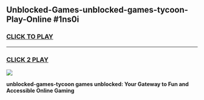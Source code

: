 
## Unblocked-Games-unblocked-games-tycoon-Play-Online #1ns0i
<h3>
<a href="https://news.freeplayer.one?title=unblocked-games-tycoon&ref=3">CLICK TO PLAY</a></h3>
<hr>

<h3>
<a href="https://news.freeplayer.one?title=unblocked-games-tycoon&ref=3">CLICK 2 PLAY</a>
  
</h3>

<a href="https://news.freeplayer.one?title=unblocked-games-tycoon&ref=3"><img src="https://clearcache.store/games.png"></a>


**unblocked-games-tycoon games unblocked: Your Gateway to Fun and Accessible Online Gaming**
